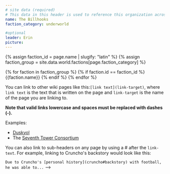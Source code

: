 ```yaml
---
# site data (required)
# This data in this header is used to reference this organization across the entire website. 
name: The Billhooks
faction_category: underworld

#optional
leader: Erin
picture:
---
```

{% assign faction_id = page.name | slugify: "latin" %}
{% assign faction_group = site.data.world.factions[page.faction_category] %}
 
{% for faction in faction_group %}
{% if faction.id == faction_id %}
{{faction.name}}
{% endif %}
{% endfor %}

You can link to other wiki pages like this:`[link text](link-target)`, where `link text` is the text that is written on the page and `link-target` is the name of the page you are linking to.

**Note that valid links lowercase and spaces must be replaced with dashes (-).**

Examples:
* [Duskvol](duskvol)
* The [Seventh Tower Consortium](seventh-tower-consortium)

You can also link to sub-headers on any page by using a # after the `link-text`. For example, linking to Cruncho's backstory would look like this:

`Due to Cruncho's [personal history](cruncho#backstory) with football, he was able to...` -->